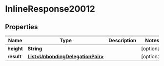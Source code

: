 
# InlineResponse20012

## Properties
Name | Type | Description | Notes
------------ | ------------- | ------------- | -------------
**height** | **String** |  |  [optional]
**result** | [**List&lt;UnbondingDelegationPair&gt;**](UnbondingDelegationPair.md) |  |  [optional]




